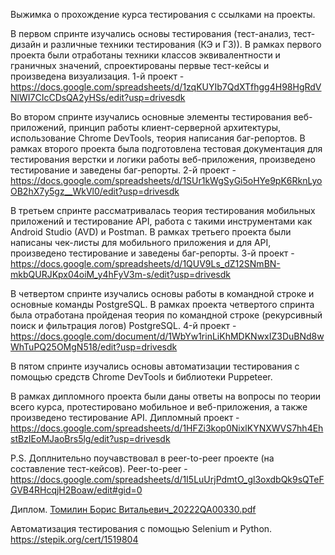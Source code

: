 Выжимка о прохождение курса тестирования с ссылками на проекты.

В первом спринте изучались основы тестирования (тест-анализ, тест-дизайн и различные техники тестирования (КЭ и ГЗ)).
В рамках первого проекта были отработаны техники классов эквивалентности и граничных значений, спроектированы первые тест-кейсы и произведена визуализация.
1-й проект - https://docs.google.com/spreadsheets/d/1zqKUYIb7QdXTfhgg4H98HgRdVNlWI7CIcCDsQA2yHSs/edit?usp=drivesdk

Во втором спринте изучались основные элементы тестирования веб-приложений, принцип работы клиент-серверной архитектуры, использование Chrome DevTools, теория написания баг-репортов.
В рамках второго проекта была подготовлена тестовая документация для тестирования верстки и логики работы веб-приложения, произведено тестирование и заведены баг-репорты.
2-й проект - https://docs.google.com/spreadsheets/d/1SUr1kWgSyGi5oHYe9pK6RknLyoOB2hX7y5gz__WkVl0/edit?usp=drivesdk

В третьем спринте рассматривалась теория тестирования мобильных приложений и тестирование API, работа с такими инструментами как Android Studio (AVD) и Postman.
В рамках третьего проекта были написаны чек-листы для мобильного приложения и для API, произведено тестирование и заведены баг-репорты.
3-й проект - https://docs.google.com/spreadsheets/d/1QUV9Ls_dZ12SNmBN-mkbQURJKpx04oiM_y4hFyV3m-s/edit?usp=drivesdk

В четвертом спринте изучались основы работы в командной строке и основные команды PostgreSQL.
В рамках проекта четвертого спринта была отработана пройденая теория по командной строке (рекурсивный поиск и фильтрация логов) PostgreSQL.
4-й проект - https://docs.google.com/document/d/1WbYw1rinLiKhMDKNwxIZ3DuBNd8wWhTuPQ25OMgN518/edit?usp=drivesdk

В пятом спринте изучались основы автоматизации тестирования с помощью средств Chrome DevTools и библиотеки Puppeteer.

В рамках дипломного проекта были даны ответы на вопросы по теории всего курса, протестировано мобильное и веб-приложения, а также произведено тестирование API.
Дипломный проект - https://docs.google.com/spreadsheets/d/1HFZi3kop0NixlKYNXWVS7hh4EhstBzIEoMJaoBrs5lg/edit?usp=drivesdk

P.S. Доплнительно поучавствовал в peer-to-peer проекте (на составление тест-кейсов).
Peer-to-peer - https://docs.google.com/spreadsheets/d/1I5LuUrjPdmtO_gl3oxdbQk9sQTeFGVB4RHcqjH2Boaw/edit#gid=0

Диплом.
[Томилин Борис Витальевич_20222QA00330.pdf](https://github.com/tomilinbvGit/PortfolioRepository/files/8501800/_20222QA00330.pdf)

Автоматизация тестирования с помощью Selenium и Python. https://stepik.org/cert/1519804
